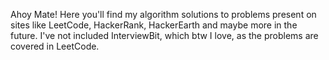  Ahoy Mate! Here you'll find my algorithm solutions to problems present on sites like LeetCode, HackerRank, HackerEarth and maybe more in the future. I've not included InterviewBit, which btw I love, as the problems are covered in LeetCode.
